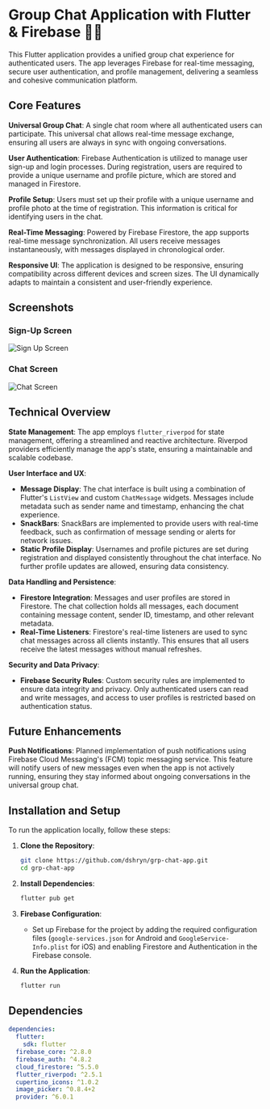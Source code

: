# Group Chat Application with Flutter & Firebase 📱💬

This Flutter application provides a unified group chat experience for authenticated users. The app leverages Firebase for real-time messaging, secure user authentication, and profile management, delivering a seamless and cohesive communication platform.

## Core Features

**Universal Group Chat**: A single chat room where all authenticated users can participate. This universal chat allows real-time message exchange, ensuring all users are always in sync with ongoing conversations.

**User Authentication**: Firebase Authentication is utilized to manage user sign-up and login processes. During registration, users are required to provide a unique username and profile picture, which are stored and managed in Firestore.

**Profile Setup**: Users must set up their profile with a unique username and profile photo at the time of registration. This information is critical for identifying users in the chat.

**Real-Time Messaging**: Powered by Firebase Firestore, the app supports real-time message synchronization. All users receive messages instantaneously, with messages displayed in chronological order.

**Responsive UI**: The application is designed to be responsive, ensuring compatibility across different devices and screen sizes. The UI dynamically adapts to maintain a consistent and user-friendly experience.

## Screenshots

### Sign-Up Screen

![Sign Up Screen](assets/screenshots/signup_screen.jpg)

### Chat Screen

![Chat Screen](assets/screenshots/chat_screen.jpg)


## Technical Overview

**State Management**: The app employs `flutter_riverpod` for state management, offering a streamlined and reactive architecture. Riverpod providers efficiently manage the app's state, ensuring a maintainable and scalable codebase.

**User Interface and UX**:
* **Message Display**: The chat interface is built using a combination of Flutter's `ListView` and custom `ChatMessage` widgets. Messages include metadata such as sender name and timestamp, enhancing the chat experience.
* **SnackBars**: SnackBars are implemented to provide users with real-time feedback, such as confirmation of message sending or alerts for network issues.
* **Static Profile Display**: Usernames and profile pictures are set during registration and displayed consistently throughout the chat interface. No further profile updates are allowed, ensuring data consistency.

**Data Handling and Persistence**:
* **Firestore Integration**: Messages and user profiles are stored in Firestore. The chat collection holds all messages, each document containing message content, sender ID, timestamp, and other relevant metadata.
* **Real-Time Listeners**: Firestore's real-time listeners are used to sync chat messages across all clients instantly. This ensures that all users receive the latest messages without manual refreshes.

**Security and Data Privacy**:
* **Firebase Security Rules**: Custom security rules are implemented to ensure data integrity and privacy. Only authenticated users can read and write messages, and access to user profiles is restricted based on authentication status.

## Future Enhancements

**Push Notifications**: Planned implementation of push notifications using Firebase Cloud Messaging's (FCM) topic messaging service. This feature will notify users of new messages even when the app is not actively running, ensuring they stay informed about ongoing conversations in the universal group chat.

## Installation and Setup

To run the application locally, follow these steps:

1. **Clone the Repository**:
    ```bash
    git clone https://github.com/dshryn/grp-chat-app.git
    cd grp-chat-app
    ```

2. **Install Dependencies**:
    ```bash
    flutter pub get
    ```

3. **Firebase Configuration**:
    * Set up Firebase for the project by adding the required configuration files (`google-services.json` for Android and `GoogleService-Info.plist` for iOS) and enabling Firestore and Authentication in the Firebase console.

4. **Run the Application**:
    ```bash
    flutter run
    ```

## Dependencies

```yaml
dependencies:
  flutter:
    sdk: flutter
  firebase_core: ^2.8.0
  firebase_auth: ^4.8.2
  cloud_firestore: ^5.5.0
  flutter_riverpod: ^2.5.1
  cupertino_icons: ^1.0.2
  image_picker: ^0.8.4+2
  provider: ^6.0.1
